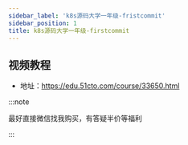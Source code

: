 ```yaml
---
sidebar_label: 'k8s源码大学一年级-fristcommit'
sidebar_position: 1
title: k8s源码大学一年级-firstcommit
---
```



## 视频教程

- 地址：https://edu.51cto.com/course/33650.html

:::note

最好直接微信找我购买，有答疑半价等福利

:::

